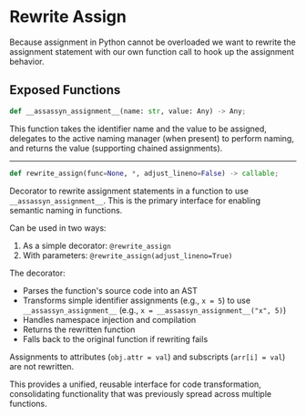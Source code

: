 # Rewrite Assign

Because assignment in Python cannot be overloaded we want to rewrite the assignment statement with our own function call to hook up the assignment behavior.

## Exposed Functions

```python
def __assassyn_assignment__(name: str, value: Any) -> Any;
```

This function takes the identifier name and the value to be assigned,
delegates to the active naming manager (when present) to perform naming, and
returns the value (supporting chained assignments).

--------

```python
def rewrite_assign(func=None, *, adjust_lineno=False) -> callable;
```

Decorator to rewrite assignment statements in a function to use `__assassyn_assignment__`.
This is the primary interface for enabling semantic naming in functions.

Can be used in two ways:
1. As a simple decorator: `@rewrite_assign`
2. With parameters: `@rewrite_assign(adjust_lineno=True)`

The decorator:
- Parses the function's source code into an AST
- Transforms simple identifier assignments (e.g., `x = 5`) to use `__assassyn_assignment__` (e.g., `x = __assassyn_assignment__("x", 5)`)
- Handles namespace injection and compilation
- Returns the rewritten function
- Falls back to the original function if rewriting fails

Assignments to attributes (`obj.attr = val`) and subscripts (`arr[i] = val`) are not rewritten.

This provides a unified, reusable interface for code transformation, consolidating functionality that was previously spread across multiple functions.
